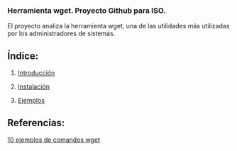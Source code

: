 ### Herramienta wget. Proyecto Github para ISO.

El proyecto analiza la herramienta wget, una de las utilidades más utilizadas por los administradores de sistemas.

## Índice:

1. [Introducción](https://github.com/mikkgh/wget/blob/main/Introducción.md)

2. [Instalación](https://github.com/mikkgh/wget/blob/main/Instalación.md)

3. [Ejemplos](https://github.com/mikkgh/wget/blob/main/Ejemplos.md)


## Referencias:

[10 ejemplos de comandos wget](https://geekflare.com/es/wget-command-examples/)
